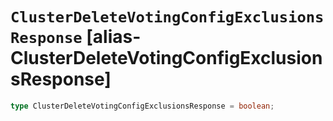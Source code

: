 # `ClusterDeleteVotingConfigExclusionsResponse` [alias-ClusterDeleteVotingConfigExclusionsResponse]
```typescript
type ClusterDeleteVotingConfigExclusionsResponse = boolean;
```
